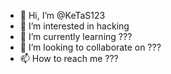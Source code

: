 - 👋 Hi, I’m @KeTaS123
- 👀 I’m interested in hacking 
- 🌱 I’m currently learning ???
- 💞️ I’m looking to collaborate on ???
- 📫 How to reach me ???

<!---
KeTaS123/KeTaS123 is a ✨ special ✨ repository because its `README.md` (this file) appears on your GitHub profile.
You can click the Preview link to take a look at your changes.
--->
